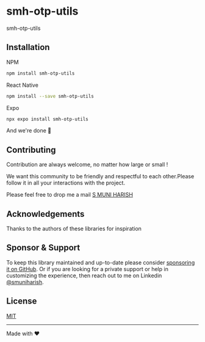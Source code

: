 # smh-otp-utils

smh-otp-utils

## Installation
NPM
```sh
npm install smh-otp-utils
```
React Native
```sh
npm install --save smh-otp-utils
```
Expo
```sh
npx expo install smh-otp-utils
```

And we're done 🎉
## Contributing

Contribution are always welcome, no matter how large or small !

We want this community to be friendly and respectful to each other.Please follow it in all your interactions with the project.

Please feel free to drop me a mail [S MUNI HARISH](samamuniharish@gmail.com)

## Acknowledgements

Thanks to the authors of these libraries for inspiration

## Sponsor & Support

To keep this library maintained and up-to-date please consider [sponsoring it on GitHub](https://github.com/sponsors/smuniharish). Or if you are looking for a private support or help in customizing the experience, then reach out to me on Linkedin [@smuniharish](mailto:samamuniharish@gmail.com?subject=[GitHub]).

## License

[MIT](./LICENSE)

---

Made with ❤️
